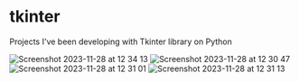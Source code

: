 # tkinter
Projects I've been developing with Tkinter library on Python

![Screenshot 2023-11-28 at 12 34 13](https://github.com/orodrigobezerra/adeptos/assets/141685462/218ecd9d-551e-4d41-8bce-c7d43b780ac8)
![Screenshot 2023-11-28 at 12 30 47](https://github.com/orodrigobezerra/adeptos/assets/141685462/8cbe8a5d-f09d-4e96-ae2d-78ee3b28d3fb)
![Screenshot 2023-11-28 at 12 31 01](https://github.com/orodrigobezerra/adeptos/assets/141685462/7276b4b3-afb0-4fd7-878b-cb1537a86b3c)
![Screenshot 2023-11-28 at 12 31 13](https://github.com/orodrigobezerra/adeptos/assets/141685462/9e9ea4dd-d465-4a49-8148-697958eb6014)
